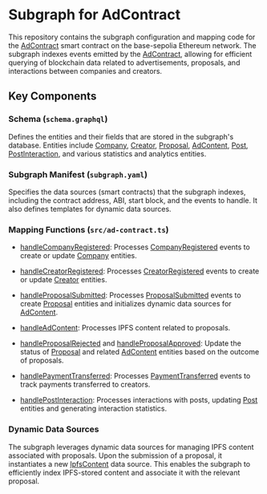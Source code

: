 # Subgraph for AdContract


This repository contains the subgraph configuration and mapping code for the [AdContract](https://github.com/marcusats/kanan-contracts/blob/main/contracts/AdContract.sol) smart contract on the base-sepolia Ethereum network. The subgraph indexes events emitted by the [AdContract](https://github.com/marcusats/kanan-contracts/blob/main/contracts/AdContract.sol), allowing for efficient querying of blockchain data related to advertisements, proposals, and interactions between companies and creators.


## Key Components

### Schema (`schema.graphql`)

Defines the entities and their fields that are stored in the subgraph's database. Entities include [Company](https://github.com/marcusats/kanan-subgraph/blob/main/src/ad-contract.ts#L66), [Creator](https://github.com/marcusats/kanan-subgraph/blob/main/src/ad-contract.ts#L71), [Proposal](https://github.com/marcusats/kanan-subgraph/blob/main/subgraph.yaml#L54), [AdContent](https://github.com/marcusats/kanan-subgraph/blob/main/subgraph.yaml#L53), [Post](https://github.com/marcusats/kanan-subgraph/blob/main/schema.graphql#L17), [PostInteraction](https://github.com/marcusats/kanan-subgraph/blob/main/subgraph.yaml#L22), and various statistics and analytics entities.

### Subgraph Manifest (`subgraph.yaml`)

Specifies the data sources (smart contracts) that the subgraph indexes, including the contract address, ABI, start block, and the events to handle. It also defines templates for dynamic data sources.


### Mapping Functions (`src/ad-contract.ts`)

- [handleCompanyRegistered](https://github.com/marcusats/kanan-subgraph/blob/main/subgraph.yaml#L31): Processes [CompanyRegistered](https://github.com/marcusats/kanan-subgraph/blob/main/subgraph.yaml#L19) events to create or update [Company](https://github.com/marcusats/kanan-subgraph/blob/main/src/ad-contract.ts#L66) entities.

- [handleCreatorRegistered](https://github.com/marcusats/kanan-subgraph/blob/main/subgraph.yaml#L33): Processes [CreatorRegistered](https://github.com/marcusats/kanan-subgraph/blob/main/subgraph.yaml#L20) events to create or update [Creator](https://github.com/marcusats/kanan-subgraph/blob/main/src/ad-contract.ts#L71) entities.

- [handleProposalSubmitted](https://github.com/marcusats/kanan-subgraph/blob/main/subgraph.yaml#L43): Processes [ProposalSubmitted](https://github.com/marcusats/kanan-subgraph/blob/main/subgraph.yaml#L25) events to create [Proposal](https://github.com/marcusats/kanan-subgraph/blob/main/subgraph.yaml#L54) entities and initializes dynamic data sources for [AdContent](https://github.com/marcusats/kanan-subgraph/blob/main/subgraph.yaml#L53).

- [handleAdContent](https://github.com/marcusats/kanan-subgraph/blob/main/subgraph.yaml#L58): Processes IPFS content related to proposals.

- [handleProposalRejected](https://github.com/marcusats/kanan-subgraph/blob/main/subgraph.yaml#L41) and [handleProposalApproved](https://github.com/marcusats/kanan-subgraph/blob/main/subgraph.yaml#L39): Update the status of [Proposal](https://github.com/marcusats/kanan-subgraph/blob/main/subgraph.yaml#L54) and related [AdContent](https://github.com/marcusats/kanan-subgraph/blob/main/subgraph.yaml#L53) entities based on the outcome of proposals.

- [handlePaymentTransferred](https://github.com/marcusats/kanan-subgraph/blob/main/subgraph.yaml#L35): Processes [PaymentTransferred](https://github.com/marcusats/kanan-subgraph/blob/main/subgraph.yaml#L21) events to track payments transferred to creators.

- [handlePostInteraction](https://github.com/marcusats/kanan-subgraph/blob/main/subgraph.yaml#L37): Processes interactions with posts, updating [Post](https://github.com/marcusats/kanan-subgraph/blob/main/schema.graphql#L17) entities and generating interaction statistics.


### Dynamic Data Sources
The subgraph leverages dynamic data sources for managing IPFS content associated with proposals. Upon the submission of a proposal, it instantiates a new [IpfsContent](https://github.com/marcusats/kanan-subgraph/blob/main/subgraph.yaml#L47) data source. This enables the subgraph to efficiently index IPFS-stored content and associate it with the relevant proposal.

